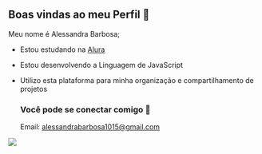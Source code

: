 ## Boas vindas ao meu Perfil 💙

Meu nome é Alessandra Barbosa;

- Estou estudando na [Alura](https://www.alura.com.br)
- Estou desenvolvendo a Linguagem de JavaScript
- Utilizo esta plataforma para minha organização e compartilhamento de projetos

  ### Você pode se conectar comigo 📧
  Email: alessandrabarbosa1015@gmail.com
  
![](https://media.tenor.com/yCFHzEvKa9MAAAAi/hello.gif)
